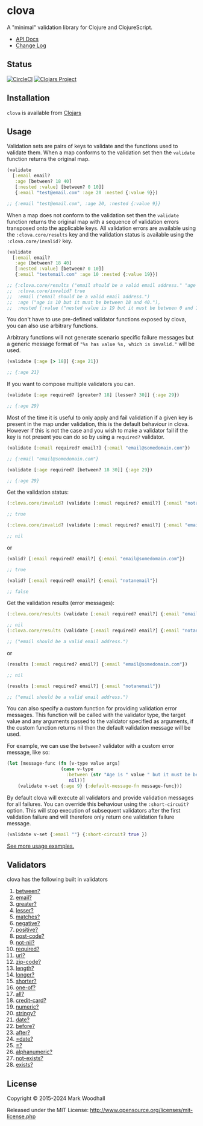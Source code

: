 # clova

A "minimal" validation library for Clojure and ClojureScript.

- [API Docs](https://cljdoc.xyz/d/clova/clova/0.49.0/api/clova)
- [Change Log](https://github.com/markwoodhall/clova/blob/master/doc/CHANGES.md)

## Status

[![CircleCI](https://circleci.com/gh/markwoodhall/clova.svg?style=svg)](https://circleci.com/gh/markwoodhall/clova)
[![Clojars Project](https://img.shields.io/clojars/v/clova.svg)](http://clojars.org/clova)


## Installation

`clova` is available from [Clojars](https://clojars.org/clova)

## Usage

Validation sets are pairs of keys to validate and the functions used to validate them. When a map conforms
to the validation set then the `validate` function returns the original map.

```clojure
(validate
  [:email email?
   :age [between? 18 40]
   [:nested :value] [between? 0 10]] 
   {:email "test@email.com" :age 20 :nested {:value 9}})

;; {:email "test@email.com", :age 20, :nested {:value 9}}

```

When a map does not conform to the validation set then the `validate` function returns the original map
with a sequence of validation errors transposed onto the applicable keys. All validation errors are available
using the `:clova.core/results` key and the validation status is available using the `:clova.core/invalid?` key.

```clojure
(validate
  [:email email?
   :age [between? 18 40]
   [:nested :value] [between? 0 10]] 
   {:email "testemail.com" :age 10 :nested {:value 19}})

;; {:clova.core/results ("email should be a valid email address." "age is 10 but it must be between 18 and 40." "nested value is 19 but it must be between 0 and 10.") 
;;  :clova.core/invalid? true 
;;  :email ("email should be a valid email address.") 
;;  :age ("age is 10 but it must be between 18 and 40."), 
;;  :nested {:value ("nested value is 19 but it must be between 0 and 10.")}}

```

You don't have to use pre-defined validator functions exposed by clova, you can also use arbitrary functions. 

Arbitrary functions will not generate scenario specific failure messages but a generic message format of `"%s has value %s, which is invalid."` will be used.

```clojure
(validate [:age [> 18]] {:age 21})

;; {:age 21}
```

If you want to compose multiple validators you can.

```clojure
(validate [:age required? [greater? 18] [lesser? 30]] {:age 29})

;; {:age 29}
```

Most of the time it is useful to only apply and fail validation if a given key is present in the map under validation, this is
the default behaviour in clova. However if this is not the case and you wish to make a validator fail if the key is not present you can do so
by using a `required?` validator.


```clojure
(validate [:email required? email?] {:email "email@somedomain.com"})

;; {:email "email@somedomain.com"}

(validate [:age required? [between? 18 30]] {:age 29})

;; {:age 29}
```

Get the validation status:

```clojure
(:clova.core/invalid? (validate [:email required? email?] {:email "notanemail"}))

;; true

(:clova.core/invalid? (validate [:email required? email?] {:email "email@somedomain.com"}))

;; nil
```

or
```clojure
(valid? [:email required? email?] {:email "email@somedomain.com"})

;; true

(valid? [:email required? email?] {:email "notanemail"})

;; false

```

Get the validation results (error messages):

```clojure
(:clova.core/results (validate [:email required? email?] {:email "email@somedomain.com"}))

;; nil
(:clova.core/results (validate [:email required? email?] {:email "notanemail"}))

;; ("email should be a valid email address.")
```

or
```clojure
(results [:email required? email?] {:email "email@somedomain.com"})

;; nil

(results [:email required? email?] {:email "notanemail"})

;; ("email should be a valid email address.")
```

You can also specify a custom function for providing validation error messages. This function will
be called with the validator type, the target value and any arguments passed to the validator specified as arguments,
if the custom function returns nil then the default validation message will be used.

For example, we can use the `between?` validator with a custom error message, like so:

```clojure
(let [message-func (fn [v-type value args]
                    (case v-type
                      :between (str "Age is " value " but it must be between " (first args) " and " (second args))
                       nil))]
    (validate v-set {:age 9} {:default-message-fn message-func}))
```

By default clova will execute all validators and provide validation messages for all failures. You
can override this behaviour using the `:short-circuit?` option. This will stop execution of subsequent
validators after the first validation failure and will therefore only return one validation failure
message.

```clojure
(validate v-set {:email ""} {:short-circuit? true })
```

[See more usage examples.](https://github.com/markwoodhall/clova/blob/master/doc/EXAMPLES.md)

## Validators

clova has the following built in validators

1. [between?](https://cljdoc.org/d/clova/clova/0.40.2/api/clova.core#between?)
2. [email?](https://cljdoc.org/d/clova/clova/0.40.2/api/clova.core#email?)
3. [greater?](https://cljdoc.org/d/clova/clova/0.40.2/api/clova.core#greater?)
4. [lesser?](https://cljdoc.org/d/clova/clova/0.40.2/api/clova.core#lesser?)
5. [matches?](https://cljdoc.org/d/clova/clova/0.40.2/api/clova.core#matches?)
6. [negative?](https://cljdoc.org/d/clova/clova/0.40.2/api/clova.core#negative?)
7. [positive?](https://cljdoc.org/d/clova/clova/0.40.2/api/clova.core#positive?)
8. [post-code?](https://cljdoc.org/d/clova/clova/0.40.2/api/clova.core#post-code?)
9. [not-nil?](https://cljdoc.org/d/clova/clova/0.40.2/api/clova.core#not-nil?)
10. [required?](https://cljdoc.org/d/clova/clova/0.40.2/api/clova.core#required?)
11. [url?](https://cljdoc.org/d/clova/clova/0.40.2/api/clova.core#url?)
12. [zip-code?](https://cljdoc.org/d/clova/clova/0.40.2/api/clova.core#zip-code?)
13. [length?](https://cljdoc.org/d/clova/clova/0.40.2/api/clova.core#length?)
14. [longer?](https://cljdoc.org/d/clova/clova/0.40.2/api/clova.core#longer?)
15. [shorter?](https://cljdoc.org/d/clova/clova/0.40.2/api/clova.core#shorter?)
16. [one-of?](https://cljdoc.org/d/clova/clova/0.40.2/api/clova.core#one-of?)
17. [all?](https://cljdoc.org/d/clova/clova/0.40.2/api/clova.core#all?)
18. [credit-card?](https://cljdoc.org/d/clova/clova/0.40.2/api/clova.core#credit-card?)
19. [numeric?](https://cljdoc.org/d/clova/clova/0.40.2/api/clova.core#numeric?)
20. [stringy?](https://cljdoc.org/d/clova/clova/0.40.2/api/clova.core#stringy?)
21. [date?](https://cljdoc.org/d/clova/clova/0.40.2/api/clova.core#date?)
22. [before?](https://cljdoc.org/d/clova/clova/0.40.2/api/clova.core#before?)
23. [after?](https://cljdoc.org/d/clova/clova/0.40.2/api/clova.core#after?)
24. [=date?](https://cljdoc.org/d/clova/clova/0.40.2/api/clova.core#=date?)
25. [=?](https://cljdoc.org/d/clova/clova/0.40.2/api/clova.core#=?)
26. [alphanumeric?](https://cljdoc.org/d/clova/clova/0.40.2/api/clova.core#alphanumeric?)
27. [not-exists?](https://cljdoc.org/d/clova/clova/0.40.2/api/clova.core#not-exists?)
27. [exists?](https://cljdoc.org/d/clova/clova/0.40.2/api/clova.core#exists?)

## License

Copyright © 2015-2024 Mark Woodhall

Released under the MIT License: http://www.opensource.org/licenses/mit-license.php
